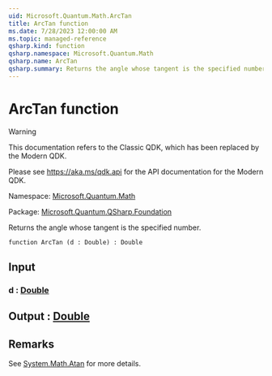 ```yaml
---
uid: Microsoft.Quantum.Math.ArcTan
title: ArcTan function
ms.date: 7/28/2023 12:00:00 AM
ms.topic: managed-reference
qsharp.kind: function
qsharp.namespace: Microsoft.Quantum.Math
qsharp.name: ArcTan
qsharp.summary: Returns the angle whose tangent is the specified number.
---
```


# ArcTan function

> [!WARNING]
> This documentation refers to the Classic QDK, which has been replaced by the Modern QDK.
>
> Please see <https://aka.ms/qdk.api> for the API documentation for the Modern QDK.

Namespace: [Microsoft.Quantum.Math](xref:Microsoft.Quantum.Math)

Package: [Microsoft.Quantum.QSharp.Foundation](https://nuget.org/packages/Microsoft.Quantum.QSharp.Foundation)


Returns the angle whose tangent is the specified number.

```qsharp
function ArcTan (d : Double) : Double
```


## Input

### d : [Double](xref:microsoft.quantum.qsharp.valueliterals#double-literals)





## Output : [Double](xref:microsoft.quantum.qsharp.valueliterals#double-literals)



## Remarks

See [System.Math.Atan](https://docs.microsoft.com/dotnet/api/system.math.atan) for more details.